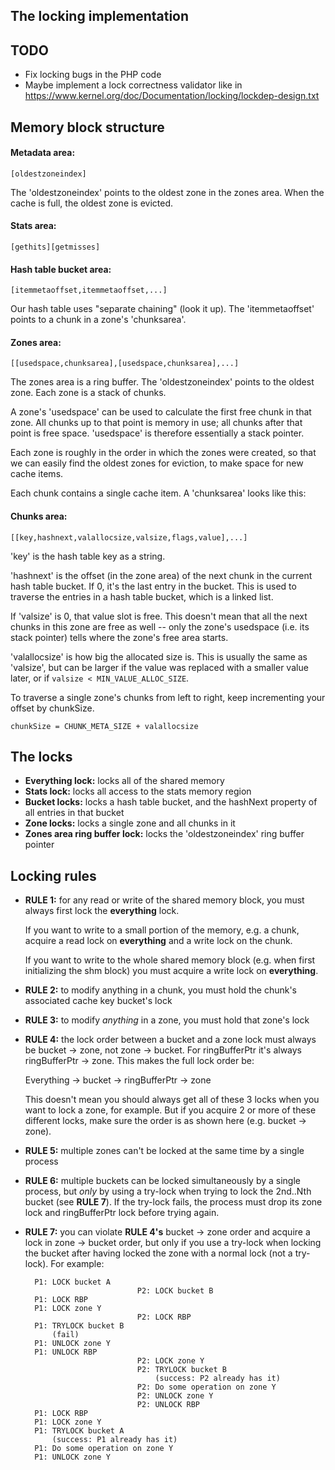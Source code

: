 The locking implementation
--------------------------

## TODO

- Fix locking bugs in the PHP code
- Maybe implement a lock correctness validator like in https://www.kernel.org/doc/Documentation/locking/lockdep-design.txt


## Memory block structure

#### Metadata area:

    [oldestzoneindex]

The 'oldestzoneindex' points to the oldest zone in the zones area.
When the cache is full, the oldest zone is evicted.

#### Stats area:

    [gethits][getmisses]

#### Hash table bucket area:

    [itemmetaoffset,itemmetaoffset,...]

Our hash table uses "separate chaining" (look it up). The 'itemmetaoffset'
points to a chunk in a zone's 'chunksarea'.

#### Zones area:

    [[usedspace,chunksarea],[usedspace,chunksarea],...]

The zones area is a ring buffer. The 'oldestzoneindex' points to
the oldest zone. Each zone is a stack of chunks.

A zone's 'usedspace' can be used to calculate the first free chunk in
that zone. All chunks up to that point is memory in use; all chunks
after that point is free space. 'usedspace' is therefore essentially
a stack pointer.

Each zone is roughly in the order in which the zones were created, so
that we can easily find the oldest zones for eviction, to make space for
new cache items.

Each chunk contains a single cache item. A 'chunksarea' looks like this:

#### Chunks area:

    [[key,hashnext,valallocsize,valsize,flags,value],...]

'key' is the hash table key as a string.

'hashnext' is the offset (in the zone area) of the next chunk in
the current hash table bucket. If 0, it's the last entry in the bucket.
This is used to traverse the entries in a hash table bucket, which is
a linked list.

If 'valsize' is 0, that value slot is free. This doesn't mean that all
the next chunks in this zone are free as well -- only the zone's usedspace
(i.e. its stack pointer) tells where the zone's free area starts.

'valallocsize' is how big the allocated size is. This is usually the
same as 'valsize', but can be larger if the value was replaced with
a smaller value later, or if `valsize < MIN_VALUE_ALLOC_SIZE`.

To traverse a single zone's chunks from left to right, keep incrementing
your offset by chunkSize.

`chunkSize = CHUNK_META_SIZE + valallocsize`


## The locks

- __Everything lock:__
  locks all of the shared memory
- __Stats lock:__
  locks all access to the stats memory region
- __Bucket locks:__
  locks a hash table bucket, and the hashNext property of all entries in that bucket
- __Zone locks:__
  locks a single zone and all chunks in it
- __Zones area ring buffer lock:__
  locks the 'oldestzoneindex' ring buffer pointer


## Locking rules

- __RULE 1:__
  for any read or write of the shared memory block, you must always first lock
  the __everything__ lock.

  If you want to write to a small portion of the memory, e.g. a chunk, acquire
  a read lock on __everything__ and a write lock on the chunk.

  If you want to write to the whole shared memory block (e.g. when first
  initializing the shm block) you must acquire a write lock on __everything__.

- __RULE 2:__
  to modify anything in a chunk, you must hold the chunk's associated cache key
  bucket's lock

- __RULE 3:__ to modify _anything_ in a zone, you must hold that zone's lock

- __RULE 4:__ the lock order between a bucket and a zone lock must always be
  bucket -> zone, not zone -> bucket. For ringBufferPtr it's always
  ringBufferPtr -> zone. This makes the full lock order be:

  Everything -> bucket -> ringBufferPtr -> zone

  This doesn't mean you should always get all of these 3 locks when you want to
  lock a zone, for example. But if you acquire 2 or more of these different
  locks, make sure the order is as shown here (e.g. bucket -> zone).

- __RULE 5:__ multiple zones can't be locked at the same time by a single process

- __RULE 6:__ multiple buckets can be locked simultaneously by a single process,
  but _only_ by using a try-lock when trying to lock the 2nd..Nth bucket (see
  **RULE 7**). If the try-lock fails, the process must drop its zone lock and
  ringBufferPtr lock before trying again.

- __RULE 7:__ you can violate **RULE 4's** bucket -> zone order and acquire a lock
  in zone -> bucket order, but only if you use a try-lock when locking the bucket
  after having locked the zone with a normal lock (not a try-lock). For example:

        P1: LOCK bucket A
                               P2: LOCK bucket B
        P1: LOCK RBP
        P1: LOCK zone Y
                               P2: LOCK RBP
        P1: TRYLOCK bucket B
            (fail)
        P1: UNLOCK zone Y
        P1: UNLOCK RBP
                               P2: LOCK zone Y
                               P2: TRYLOCK bucket B
                                   (success: P2 already has it)
                               P2: Do some operation on zone Y
                               P2: UNLOCK zone Y
                               P2: UNLOCK RBP
        P1: LOCK RBP
        P1: LOCK zone Y
        P1: TRYLOCK bucket A
            (success: P1 already has it)
        P1: Do some operation on zone Y
        P1: UNLOCK zone Y


